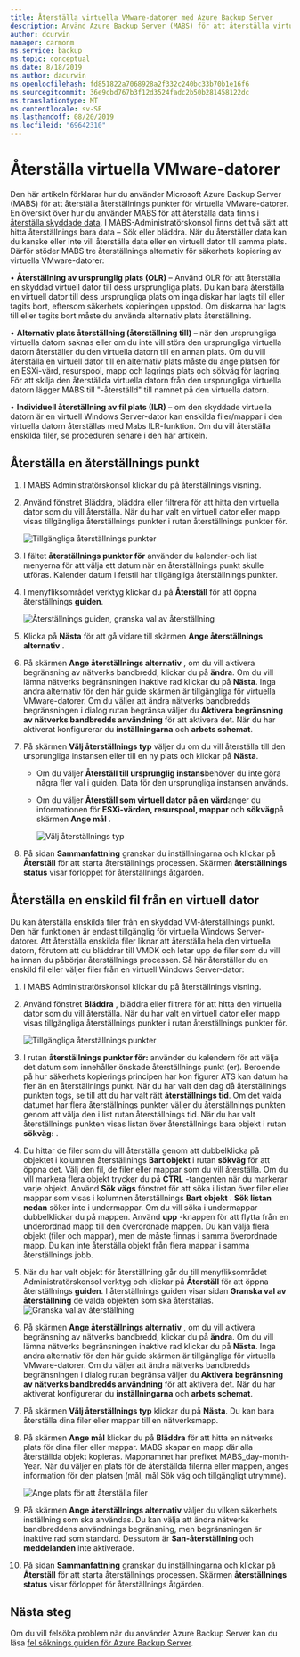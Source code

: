 ```yaml
---
title: Återställa virtuella VMware-datorer med Azure Backup Server
description: Använd Azure Backup Server (MABS) för att återställa virtuella VMware-datorer som körs på en VMware vCenter/ESXi-Server.
author: dcurwin
manager: carmonm
ms.service: backup
ms.topic: conceptual
ms.date: 8/18/2019
ms.author: dacurwin
ms.openlocfilehash: fd851822a7068928a2f332c240bc33b70b1e16f6
ms.sourcegitcommit: 36e9cbd767b3f12d3524fadc2b50b281458122dc
ms.translationtype: MT
ms.contentlocale: sv-SE
ms.lasthandoff: 08/20/2019
ms.locfileid: "69642310"
---
```

# <a name="restore-vmware-virtual-machines"></a>Återställa virtuella VMware-datorer

Den här artikeln förklarar hur du använder Microsoft Azure Backup Server (MABS) för att återställa återställnings punkter för virtuella VMware-datorer. En översikt över hur du använder MABS för att återställa data finns i [återställa skyddade data](https://docs.microsoft.com/azure/backup/backup-azure-alternate-dpm-server). I MABS-Administratörskonsol finns det två sätt att hitta återställnings bara data – Sök eller bläddra. När du återställer data kan du kanske eller inte vill återställa data eller en virtuell dator till samma plats. Därför stöder MABS tre återställnings alternativ för säkerhets kopiering av virtuella VMware-datorer:

• **Återställning av ursprunglig plats (OLR)** – Använd OLR för att återställa en skyddad virtuell dator till dess ursprungliga plats. Du kan bara återställa en virtuell dator till dess ursprungliga plats om inga diskar har lagts till eller tagits bort, eftersom säkerhets kopieringen uppstod. Om diskarna har lagts till eller tagits bort måste du använda alternativ plats återställning.

• **Alternativ plats återställning (återställning till)** – när den ursprungliga virtuella datorn saknas eller om du inte vill störa den ursprungliga virtuella datorn återställer du den virtuella datorn till en annan plats. Om du vill återställa en virtuell dator till en alternativ plats måste du ange platsen för en ESXi-värd, resurspool, mapp och lagrings plats och sökväg för lagring. För att skilja den återställda virtuella datorn från den ursprungliga virtuella datorn lägger MABS till "-återställd" till namnet på den virtuella datorn.

• **Individuell återställning av fil plats (ILR)** – om den skyddade virtuella datorn är en virtuell Windows Server-dator kan enskilda filer/mappar i den virtuella datorn återställas med Mabs ILR-funktion. Om du vill återställa enskilda filer, se proceduren senare i den här artikeln.


## <a name="restore-a-recovery-point"></a>Återställa en återställnings punkt

1.  I MABS Administratörskonsol klickar du på återställnings visning.

2.  Använd fönstret Bläddra, bläddra eller filtrera för att hitta den virtuella dator som du vill återställa. När du har valt en virtuell dator eller mapp visas tillgängliga återställnings punkter i rutan återställnings punkter för. 

    ![Tillgängliga återställnings punkter](./media/restore-azure-backup-server-vmware/recovery-points.png)

3.  I fältet **återställnings punkter för** använder du kalender-och list menyerna för att välja ett datum när en återställnings punkt skulle utföras. Kalender datum i fetstil har tillgängliga återställnings punkter.

4.  I menyfliksområdet verktyg klickar du på **Återställ** för att öppna återställnings **guiden**. 

    ![Återställnings guiden, granska val av återställning](./media/restore-azure-backup-server-vmware/recovery-wizard.png)

5.  Klicka på **Nästa** för att gå vidare till skärmen **Ange återställnings alternativ** .

6.  På skärmen **Ange återställnings alternativ** , om du vill aktivera begränsning av nätverks bandbredd, klickar du på **ändra**. Om du vill lämna nätverks begränsningen inaktive rad klickar du på **Nästa**. Inga andra alternativ för den här guide skärmen är tillgängliga för virtuella VMware-datorer. Om du väljer att ändra nätverks bandbredds begränsningen i dialog rutan begränsa väljer du **Aktivera begränsning av nätverks bandbredds användning** för att aktivera det. När du har aktiverat konfigurerar du **inställningarna** och **arbets schemat**.

7.  På skärmen **Välj återställnings typ** väljer du om du vill återställa till den ursprungliga instansen eller till en ny plats och klickar på **Nästa**.

     * Om du väljer **Återställ till ursprunglig instans**behöver du inte göra några fler val i guiden. Data för den ursprungliga instansen används.

    * Om du väljer **Återställ som virtuell dator på en värd**anger du informationen för **ESXi-värden, resurspool, mappar** och **sökväg**på skärmen **Ange mål** . 

      ![Välj återställnings typ](./media/restore-azure-backup-server-vmware/recovery-type.png)

8.    På sidan **Sammanfattning** granskar du inställningarna och klickar på **Återställ** för att starta återställnings processen. Skärmen **återställnings status** visar förloppet för återställnings åtgärden.

## <a name="restore-an-individual-file-from-a-vm"></a>Återställa en enskild fil från en virtuell dator

Du kan återställa enskilda filer från en skyddad VM-återställnings punkt. Den här funktionen är endast tillgänglig för virtuella Windows Server-datorer. Att återställa enskilda filer liknar att återställa hela den virtuella datorn, förutom att du bläddrar till VMDK och letar upp de filer som du vill ha innan du påbörjar återställnings processen. Så här återställer du en enskild fil eller väljer filer från en virtuell Windows Server-dator:

1.  I MABS Administratörskonsol klickar du på återställnings visning.

2.  Använd fönstret **Bläddra** , bläddra eller filtrera för att hitta den virtuella dator som du vill återställa. När du har valt en virtuell dator eller mapp visas tillgängliga återställnings punkter i rutan återställnings punkter för.

    ![Tillgängliga återställnings punkter](./media/restore-azure-backup-server-vmware/recovery-points.png)
 
3.  I rutan **återställnings punkter för:** använder du kalendern för att välja det datum som innehåller önskade återställnings punkt (er). Beroende på hur säkerhets kopierings principen har kon figurer ATS kan datum ha fler än en återställnings punkt. När du har valt den dag då återställnings punkten togs, se till att du har valt rätt **återställnings tid**. Om det valda datumet har flera återställnings punkter väljer du återställnings punkten genom att välja den i list rutan återställnings tid. När du har valt återställnings punkten visas listan över återställnings bara objekt i rutan **sökväg:** .

4.  Du hittar de filer som du vill återställa genom att dubbelklicka på objektet i kolumnen återställnings **Bart objekt** i rutan **sökväg** för att öppna det. Välj den fil, de filer eller mappar som du vill återställa. Om du vill markera flera objekt trycker du på **CTRL** -tangenten när du markerar varje objekt. Använd **Sök vägs** fönstret för att söka i listan över filer eller mappar som visas i kolumnen återställnings **Bart objekt** . **Sök listan nedan** söker inte i undermappar. Om du vill söka i undermappar dubbelklickar du på mappen. Använd **upp** -knappen för att flytta från en underordnad mapp till den överordnade mappen. Du kan välja flera objekt (filer och mappar), men de måste finnas i samma överordnade mapp. Du kan inte återställa objekt från flera mappar i samma återställnings jobb.

5.  När du har valt objekt för återställning går du till menyfliksområdet Administratörskonsol verktyg och klickar på **Återställ** för att öppna återställnings **guiden**. I återställnings guiden visar sidan **Granska val av återställning** de valda objekten som ska återställas. 
    ![Granska val av återställning](./media/restore-azure-backup-server-vmware/review-recovery.png)

6.  På skärmen **Ange återställnings alternativ** , om du vill aktivera begränsning av nätverks bandbredd, klickar du på **ändra**. Om du vill lämna nätverks begränsningen inaktive rad klickar du på **Nästa**. Inga andra alternativ för den här guide skärmen är tillgängliga för virtuella VMware-datorer. Om du väljer att ändra nätverks bandbredds begränsningen i dialog rutan begränsa väljer du **Aktivera begränsning av nätverks bandbredds användning** för att aktivera det. När du har aktiverat konfigurerar du **inställningarna** och **arbets schemat**.
7.  På skärmen **Välj återställnings typ** klickar du på **Nästa**. Du kan bara återställa dina filer eller mappar till en nätverksmapp.
8.  På skärmen **Ange mål** klickar du på **Bläddra** för att hitta en nätverks plats för dina filer eller mappar. MABS skapar en mapp där alla återställda objekt kopieras. Mappnamnet har prefixet MABS_day-month-Year. När du väljer en plats för de återställda filerna eller mappen, anges information för den platsen (mål, mål Sök väg och tillgängligt utrymme). 

       ![Ange plats för att återställa filer](./media/restore-azure-backup-server-vmware/specify-destination.png)

9.  På skärmen **Ange återställnings alternativ** väljer du vilken säkerhets inställning som ska användas. Du kan välja att ändra nätverks bandbreddens användnings begränsning, men begränsningen är inaktive rad som standard. Dessutom är **San-återställning** och **meddelanden** inte aktiverade.
10. På sidan **Sammanfattning** granskar du inställningarna och klickar på **Återställ** för att starta återställnings processen. Skärmen **återställnings status** visar förloppet för återställnings åtgärden.


## <a name="next-steps"></a>Nästa steg
Om du vill felsöka problem när du använder Azure Backup Server kan du läsa [fel söknings guiden för Azure Backup Server](./backup-azure-mabs-troubleshoot.md).

